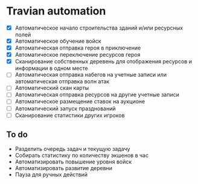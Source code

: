 # Travian automation

- [x] Автоматическое начало строительства зданий и/или ресурсных полей
- [x] Автоматическое обучение войск
- [x] Автоматическая отправка героя в приключение
- [x] Автоматическое переключение ресурсов героя
- [x] Сканирование собственных деревень для отображения ресурсов и информации в одном месте
- [ ] Автоматическая отправка набегов на учетные записи или автоматическая отправка волн атак
- [ ] Автоматический скан карты
- [ ] Автоматическая отправка ресурсов на другие учетные записи
- [ ] Автоматическое размещение ставок на аукционе
- [ ] Автоматический запуск празднований
- [ ] Сканирование статистики других игроков

## To do

- Разделить очередь задач и текущую задачу
- Собирать статистику по количеству экшенов в час
- Автоматизировать повышение уровня войск
- Автоматизировать развитие деревни
- Пауза для ручных действий
